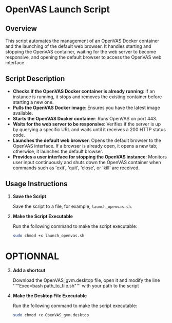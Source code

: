 # OpenVAS Launch Script

## Overview

This script automates the management of an OpenVAS Docker container and the launching of the default web browser. It handles starting and stopping the OpenVAS container, waiting for the web server to become responsive, and opening the default browser to access the OpenVAS web interface.

## Script Description

- **Checks if the OpenVAS Docker container is already running**: If an instance is running, it stops and removes the existing container before starting a new one.
- **Pulls the OpenVAS Docker image**: Ensures you have the latest image available.
- **Starts the OpenVAS Docker container**: Runs OpenVAS on port 443.
- **Waits for the web server to be responsive**: Verifies if the server is up by querying a specific URL and waits until it receives a 200 HTTP status code.
- **Launches the default web browser**: Opens the default browser to the OpenVAS interface. If a browser is already open, it opens a new tab; otherwise, it launches the default browser.
- **Provides a user interface for stopping the OpenVAS instance**: Monitors user input continuously and shuts down the OpenVAS container when commands such as 'exit', 'quit', 'close', or 'kill' are received.

## Usage Instructions

1. **Save the Script**

   Save the script to a file, for example, `launch_openvas.sh`.

2. **Make the Script Executable**

   Run the following command to make the script executable:
   ```bash
   sudo chmod +x launch_openvas.sh

# OPTIONNAL
3. **Add a shortcut**

   Download the OpenVAS_gvm.desktop file, open it and modify the line '''"Exec=bash path_to_file.sh"''' with your path to the script

4. **Make the Desktop File Executable**

   Run the following command to make the script executable:
   ```bash
   sudo chmod +x OpenVAS_gvm.desktop

